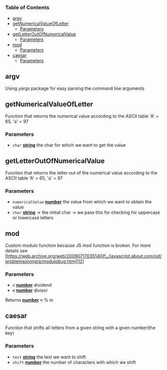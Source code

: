 <!-- Generated by documentation.js. Update this documentation by updating the source code. -->

### Table of Contents

-   [argv][1]
-   [getNumericalValueOfLetter][2]
    -   [Parameters][3]
-   [getLetterOutOfNumericalValue][4]
    -   [Parameters][5]
-   [mod][6]
    -   [Parameters][7]
-   [caesar][8]
    -   [Parameters][9]

## argv

Using yargs package for easy parsing the command line arguments

## getNumericalValueOfLetter

Function that returns the numerical value according to the ASCII table
'A' = 65, 'a' = 97

### Parameters

-   `char` **[string][10]** the char for which we want to get the value

## getLetterOutOfNumericalValue

Function that returns the letter out of the numerical value according to the ASCII table
'A' = 65, 'a' = 97

### Parameters

-   `numericalValue` **[number][11]** the value from which we want to obtain the value
-   `char` **[string][10]** \-> the initial char -> we pass this for checking for uppercase or lowercase letters

## mod

Custom modulo function because JS mod function is broken. For more details see [https://web.archive.org/web/20090717035140if\_/javascript.about.com/od/problemsolving/a/modulobug.htm][12]

### Parameters

-   `n` **[number][11]** dividend
-   `m` **[number][11]** divisor

Returns **[number][11]** n % m

## caesar

Function that shifts all letters from a given string with a given number(the key)

### Parameters

-   `text` **[string][10]** the text we want to shift
-   `shift` **[number][11]** the number of characters with which we shift

[1]: #argv

[2]: #getnumericalvalueofletter

[3]: #parameters

[4]: #getletteroutofnumericalvalue

[5]: #parameters-1

[6]: #mod

[7]: #parameters-2

[8]: #caesar

[9]: #parameters-3

[10]: https://developer.mozilla.org/docs/Web/JavaScript/Reference/Global_Objects/String

[11]: https://developer.mozilla.org/docs/Web/JavaScript/Reference/Global_Objects/Number

[12]: https://web.archive.org/web/20090717035140if_/javascript.about.com/od/problemsolving/a/modulobug.htm
